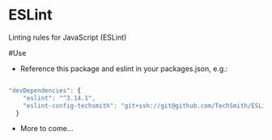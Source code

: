 # ESLint
Linting rules for JavaScript (ESLint)

#Use
- Reference this package and eslint in your packages.json, e.g.:
```javascript

"devDependencies": {
    "eslint": "^3.14.1",
    "eslint-config-techsmith": "git+ssh://git@github.com/TechSmith/ESLint.git#0.2.0"
  }
```

- More to come...
